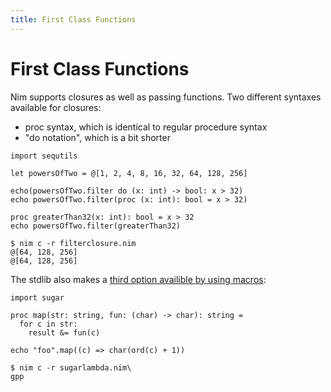 ```yaml
---
title: First Class Functions
---
```


# First Class Functions

Nim supports closures as well as passing functions. Two different syntaxes available for closures:

- proc syntax, which is identical to regular procedure syntax
- "do notation", which is a bit shorter

``` nimrod
import sequtils

let powersOfTwo = @[1, 2, 4, 8, 16, 32, 64, 128, 256]

echo(powersOfTwo.filter do (x: int) -> bool: x > 32)
echo powersOfTwo.filter(proc (x: int): bool = x > 32)

proc greaterThan32(x: int): bool = x > 32
echo powersOfTwo.filter(greaterThan32)
```
``` console
$ nim c -r filterclosure.nim
@[64, 128, 256]
@[64, 128, 256]
```

The stdlib also makes a [third option availible by using macros][lib-sugar]:

[lib-sugar]: https://nim-lang.org/docs/sugar.html

``` nimrod
import sugar

proc map(str: string, fun: (char) -> char): string =
  for c in str:
    result &= fun(c)

echo "foo".map((c) => char(ord(c) + 1))
```
``` console
$ nim c -r sugarlambda.nim\ 
gpp
```
